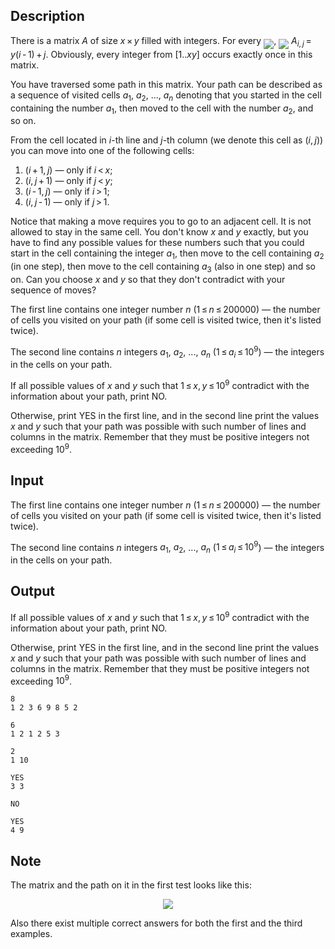## Description

<div><p>There is a matrix <span class="tex-span"><i>A</i></span> of size <span class="tex-span"><i>x</i> × <i>y</i></span> filled with integers. For every <img align="middle" class="tex-formula" src="file://lgrXLtmV.png" style="max-width: 100.0%;max-height: 100.0%;">, <img align="middle" class="tex-formula" src="file://iyUNFDAt.png" style="max-width: 100.0%;max-height: 100.0%;"> <span class="tex-span"><i>A</i><sub class="lower-index"><i>i</i>, <i>j</i></sub> = <i>y</i>(<i>i</i> - 1) + <i>j</i></span>. Obviously, every integer from <span class="tex-span">[1..<i>xy</i>]</span> occurs exactly once in this matrix. </p><p>You have traversed some path in this matrix. Your path can be described as a sequence of visited cells <span class="tex-span"><i>a</i><sub class="lower-index">1</sub></span>, <span class="tex-span"><i>a</i><sub class="lower-index">2</sub></span>, ..., <span class="tex-span"><i>a</i><sub class="lower-index"><i>n</i></sub></span> denoting that you started in the cell containing the number <span class="tex-span"><i>a</i><sub class="lower-index">1</sub></span>, then moved to the cell with the number <span class="tex-span"><i>a</i><sub class="lower-index">2</sub></span>, and so on.</p><p>From the cell located in <span class="tex-span"><i>i</i></span>-th line and <span class="tex-span"><i>j</i></span>-th column (we denote this cell as <span class="tex-span">(<i>i</i>, <i>j</i>)</span>) you can move into one of the following cells:</p><ol><li> <span class="tex-span">(<i>i</i> + 1, <i>j</i>)</span> — only if <span class="tex-span"><i>i</i> &lt; <i>x</i></span>; </li><li> <span class="tex-span">(<i>i</i>, <i>j</i> + 1)</span> — only if <span class="tex-span"><i>j</i> &lt; <i>y</i></span>; </li><li> <span class="tex-span">(<i>i</i> - 1, <i>j</i>)</span> — only if <span class="tex-span"><i>i</i> &gt; 1</span>; </li><li> <span class="tex-span">(<i>i</i>, <i>j</i> - 1)</span> — only if <span class="tex-span"><i>j</i> &gt; 1</span>.</li></ol><p>Notice that making a move requires you to go to an adjacent cell. It is not allowed to stay in the same cell. You don't know <span class="tex-span"><i>x</i></span> and <span class="tex-span"><i>y</i></span> exactly, but you have to find any possible values for these numbers such that you could start in the cell containing the integer <span class="tex-span"><i>a</i><sub class="lower-index">1</sub></span>, then move to the cell containing <span class="tex-span"><i>a</i><sub class="lower-index">2</sub></span> (in one step), then move to the cell containing <span class="tex-span"><i>a</i><sub class="lower-index">3</sub></span> (also in one step) and so on. Can you choose <span class="tex-span"><i>x</i></span> and <span class="tex-span"><i>y</i></span> so that they don't contradict with your sequence of moves?</p></div><div class="input-specification"><p>The first line contains one integer number <span class="tex-span"><i>n</i></span> (<span class="tex-span">1 ≤ <i>n</i> ≤ 200000</span>) — the number of cells you visited on your path (if some cell is visited twice, then it's listed twice).</p><p>The second line contains <span class="tex-span"><i>n</i></span> integers <span class="tex-span"><i>a</i><sub class="lower-index">1</sub></span>, <span class="tex-span"><i>a</i><sub class="lower-index">2</sub></span>, ..., <span class="tex-span"><i>a</i><sub class="lower-index"><i>n</i></sub></span> (<span class="tex-span">1 ≤ <i>a</i><sub class="lower-index"><i>i</i></sub> ≤ 10<sup class="upper-index">9</sup></span>) — the integers in the cells on your path.</p></div><div class="output-specification"><p>If all possible values of <span class="tex-span"><i>x</i></span> and <span class="tex-span"><i>y</i></span> such that <span class="tex-span">1 ≤ <i>x</i>, <i>y</i> ≤ 10<sup class="upper-index">9</sup></span> contradict with the information about your path, print <span class="tex-font-style-tt">NO</span>.</p><p>Otherwise, print <span class="tex-font-style-tt">YES</span> in the first line, and in the second line print the values <span class="tex-span"><i>x</i></span> and <span class="tex-span"><i>y</i></span> such that your path was possible with such number of lines and columns in the matrix. Remember that they must be positive integers not exceeding <span class="tex-span">10<sup class="upper-index">9</sup></span>.</p></div>

## Input

<p>The first line contains one integer number <span class="tex-span"><i>n</i></span> (<span class="tex-span">1 ≤ <i>n</i> ≤ 200000</span>) — the number of cells you visited on your path (if some cell is visited twice, then it's listed twice).</p><p>The second line contains <span class="tex-span"><i>n</i></span> integers <span class="tex-span"><i>a</i><sub class="lower-index">1</sub></span>, <span class="tex-span"><i>a</i><sub class="lower-index">2</sub></span>, ..., <span class="tex-span"><i>a</i><sub class="lower-index"><i>n</i></sub></span> (<span class="tex-span">1 ≤ <i>a</i><sub class="lower-index"><i>i</i></sub> ≤ 10<sup class="upper-index">9</sup></span>) — the integers in the cells on your path.</p>

## Output

<p>If all possible values of <span class="tex-span"><i>x</i></span> and <span class="tex-span"><i>y</i></span> such that <span class="tex-span">1 ≤ <i>x</i>, <i>y</i> ≤ 10<sup class="upper-index">9</sup></span> contradict with the information about your path, print <span class="tex-font-style-tt">NO</span>.</p><p>Otherwise, print <span class="tex-font-style-tt">YES</span> in the first line, and in the second line print the values <span class="tex-span"><i>x</i></span> and <span class="tex-span"><i>y</i></span> such that your path was possible with such number of lines and columns in the matrix. Remember that they must be positive integers not exceeding <span class="tex-span">10<sup class="upper-index">9</sup></span>.</p>





```input1
8
1 2 3 6 9 8 5 2

```




```input2
6
1 2 1 2 5 3

```




```input3
2
1 10

```




```output1
YES
3 3

```




```output2
NO

```




```output3
YES
4 9

```



## Note

<p>The matrix and the path on it in the first test looks like this:</p><center> <img class="tex-graphics" src="file://VjqwGv5y.png" style="max-width: 100.0%;max-height: 100.0%;"> </center><p>Also there exist multiple correct answers for both the first and the third examples.</p>
